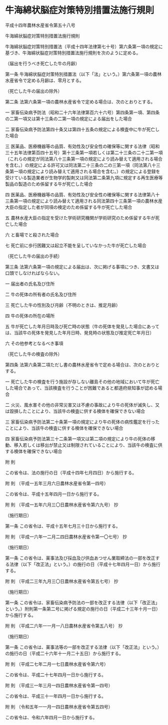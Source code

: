 # 牛海綿状脳症対策特別措置法施行規則

平成十四年農林水産省令第五十八号

牛海綿状脳症対策特別措置法施行規則

牛海綿状脳症対策特別措置法（平成十四年法律第七十号）第六条第一項の規定に基づき、牛海綿状脳症対策特別措置法施行規則を次のように定める。

（届出を行うべき死亡した牛の月齢）

第一条 牛海綿状脳症対策特別措置法（以下「法」という。）第六条第一項の農林水産省令で定める月齢は、零月とする。

（死亡した牛の届出の除外）

第二条 法第六条第一項の農林水産省令で定める場合は、次のとおりとする。

一 家畜伝染病予防法（昭和二十六年法律第百六十六号）第四条第一項、第四条の二第一項又は第十三条の二第一項の規定による届出をした場合

二 家畜伝染病予防法第四十条又は第四十五条の規定による検査中に牛が死亡した場合

三 医薬品、医療機器等の品質、有効性及び安全性の確保等に関する法律（昭和三十五年法律第百四十五号）第十三条第一項若しくは第二十三条の二十二第一項（これらの規定が同法第八十三条第一項の規定により読み替えて適用される場合を含む。）の規定による許可又は同法第二十三条の二の三第一項（同法第八十三条第一項の規定により読み替えて適用される場合を含む。）の規定による登録を受けている製造業者が生物学的製剤又は同法第二条第九項に規定する再生医療等製品の製造のため係留する牛が死亡した場合

四 医薬品、医療機器等の品質、有効性及び安全性の確保等に関する法律第八十三条第一項の規定により読み替えて適用される同法第四十三条第一項の農林水産大臣の指定した者が同項の検定のため係留する牛が死亡した場合

五 農林水産大臣の指定を受けた学術研究機関が学術研究のため係留する牛が死亡した場合

六 と畜場でと殺された場合

七 死亡前に歩行困難又は起立不能を呈していなかった牛が死亡した場合

（死亡した牛の届出の手続）

第三条 法第六条第一項の規定による届出は、次に掲げる事項につき、文書又は口頭でしなければならない。

一 届出者の氏名及び住所

二 牛の死体の所有者の氏名及び住所

三 死亡した牛の性別及び月齢（不明のときは、推定月齢）

四 牛の死体の所在の場所

五 牛が死亡した年月日時及び死亡時の状態（牛の死体を発見した場合にあっては、当該牛の死体を発見した年月日時、発見時の状態及び推定死亡年月日）

六 その他参考となるべき事項

（死亡した牛の検査の除外）

第四条 法第六条第二項ただし書の農林水産省令で定める場合は、次のとおりとする。

一 死亡した牛の検査を行う施設が存しない離島その他の地域において牛が死亡した場合であって、当該検査を行うことが困難であると都道府県知事が認める場合

二 火災、風水害その他の非常災害又は不慮の事故により牛の死体が滅失し、又は毀損したことにより、当該牛の検査に供する検体を確保できない場合

三 家畜伝染病予防法第二十条第一項の規定により牛の死体の病性鑑定を行ったことにより、当該牛の検査に供する検体を確保できない場合

四 家畜伝染病予防法第三十二条第一項又は第二項の規定により牛の死体の移動、移入若しくは移出が禁止又は制限されていることにより、当該牛の検査に供する検体を確保できない場合

附 則

この省令は、法の施行の日（平成十四年七月四日）から施行する。

附 則 （平成一五年三月六日農林水産省令第一四号）

この省令は、平成十五年四月一日から施行する。

附 則 （平成一五年六月三〇日農林水産省令第六九号） 抄

（施行期日）

第一条 この省令は、平成十五年七月三十日から施行する。

附 則 （平成一六年一二月二四日農林水産省令第一〇七号） 抄

（施行期日）

第一条 この省令は、薬事法及び採血及び供血あつせん業取締法の一部を改正する法律（以下「改正法」という。）の施行の日（平成十七年四月一日）から施行する。

附 則 （平成二三年九月三〇日農林水産省令第五七号） 抄

（施行期日）

第一条 この省令は、家畜伝染病予防法の一部を改正する法律（以下「改正法」という。）附則第一条第二号に掲げる規定の施行の日（平成二十三年十月一日）から施行する。

附 則 （平成二六年一一月一八日農林水産省令第五八号） 抄

（施行期日）

第一条 この省令は、薬事法等の一部を改正する法律（以下「改正法」という。）の施行の日（平成二十六年十一月二十五日）から施行する。

附 則 （平成二七年二月一七日農林水産省令第六号）

この省令は、平成二十七年四月一日から施行する。

附 則 （平成三一年三月一四日農林水産省令第一四号）

この省令は、平成三十一年四月一日から施行する。

附 則 （令和五年一一月一四日農林水産省令第五四号）

この省令は、令和六年四月一日から施行する。
